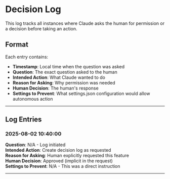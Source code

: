 # Decision Log

This log tracks all instances where Claude asks the human for permission or a decision before taking an action.

## Format

Each entry contains:
- **Timestamp**: Local time when the question was asked
- **Question**: The exact question asked to the human
- **Intended Action**: What Claude wanted to do
- **Reason for Asking**: Why permission was needed
- **Human Decision**: The human's response
- **Settings to Prevent**: What settings.json configuration would allow autonomous action

---

## Log Entries

### 2025-08-02 10:40:00
**Question**: N/A - Log initiated  
**Intended Action**: Create decision log as requested  
**Reason for Asking**: Human explicitly requested this feature  
**Human Decision**: Approved (implicit in the request)  
**Settings to Prevent**: N/A - This was a direct instruction  

---

<!-- Future entries will be added below -->